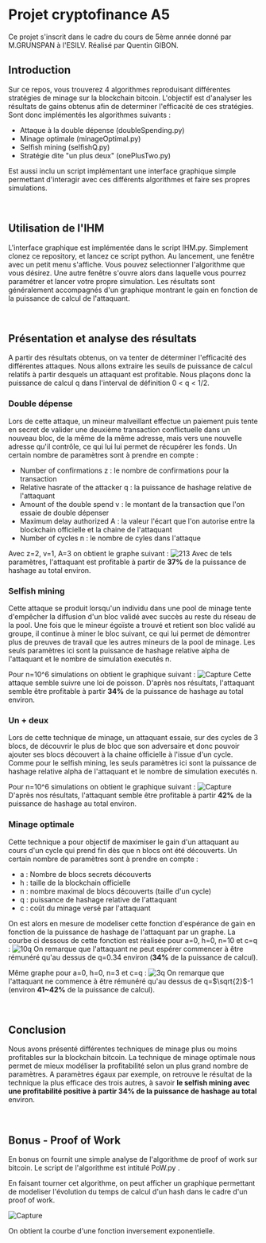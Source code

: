 # Projet cryptofinance A5

Ce projet s'inscrit dans le cadre du cours de 5ème année donné par M.GRUNSPAN à l'ESILV. Réalisé par Quentin GIBON.

## Introduction
Sur ce repos, vous trouverez 4 algorithmes reproduisant différentes stratégies de minage sur la blockchain bitcoin. L'objectif est d'analyser les résultats de gains obtenus afin de determiner l'efficacité de ces stratégies.
Sont donc implémentés les algorithmes suivants :
  - Attaque à la double dépense (doubleSpending.py)
  - Minage optimale (minageOptimal.py)
  - Selfish mining (selfishQ.py)
  - Stratégie dite "un plus deux" (onePlusTwo.py)

Est aussi inclu un script implémentant une interface graphique simple permettant d'interagir avec ces différents algorithmes et faire ses propres simulations.

<br>

## Utilisation de l'IHM

L'interface graphique est implémentée dans le script IHM.py. Simplement clonez ce repository, et lancez ce script python.
Au lancement, une fenêtre avec un petit menu s'affiche. Vous pouvez selectionner l'algorithme que vous désirez. Une autre fenêtre s'ouvre alors dans laquelle vous pourrez paramétrer et lancer votre propre simulation. Les résultats sont généralement accompagnés d'un graphique montrant le gain en fonction de la puissance de calcul de l'attaquant.

<br>

## Présentation et analyse des résultats
A partir des résultats obtenus, on va tenter de déterminer l'efficacité des différentes attaques. Nous allons extraire les seuils de puissance de calcul relatifs à partir desquels un attaquant est profitable. Nous plaçons donc la puissance de calcul q dans l'interval de définition 0 < q < 1/2.


### Double dépense
Lors de cette attaque, un mineur malveillant effectue un paiement puis tente en secret de valider une deuxième transaction conflictuelle dans un nouveau bloc, de la même de la même adresse, mais vers une nouvelle adresse qu'il contrôle, ce qui lui lui permet de récupérer les fonds.
Un certain nombre de paramètres sont à prendre en compte :
- Number of confirmations z : le nombre de confirmations pour la transaction
- Relative hasrate of the attacker q : la puissance de hashage relative de l'attaquant
- Amount of the double spend v : le montant de la transaction que l'on essaie de double dépenser
- Maximum delay authorized A :  la valeur l'écart que l'on autorise entre la blockchain officielle et la chaine de l'attaquant
- Number of cycles n : le nombre de cyles dans l'attaque

Avec z=2, v=1, A=3 on obtient le graphe suivant :
![213](img/doubleSpending/2_1_3.png)
Avec de tels paramètres, l'attaquant est profitable à partir de **37%** de la puissance de hashage au total environ.


### Selfish mining
Cette attaque se produit lorsqu'un individu dans une pool de minage tente d'empêcher la diffusion d'un bloc validé avec succès au reste du réseau de la pool. Une fois que le mineur égoïste a trouvé et retient son bloc validé au groupe, il continue à miner le bloc suivant, ce qui lui permet de démontrer plus de preuves de travail que les autres mineurs de la pool de minage.
Les seuls paramètres ici sont la puissance de hashage relative alpha de l'attaquant et le nombre de simulation executés n.

Pour n=10^6 simulations on obtient le graphique suivant :
![Capture](img/selfish/Capture.png)
Cette attaque semble suivre une loi de poisson. D'après nos résultats, l'attaquant semble être profitable à partir **34%** de la puissance de hashage au total environ.


### Un + deux
Lors de cette technique de minage, un attaquant essaie, sur des cycles de 3 blocs, de découvrir le plus de bloc que son adversaire et donc pouvoir ajouter ses blocs découvert à la chaine officielle à l'issue d'un cycle.
Comme pour le selfish mining, les seuls paramètres ici sont la puissance de hashage relative alpha de l'attaquant et le nombre de simulation executés n.

Pour n=10^6 simulations on obtient le graphique suivant :
![Capture](img/oneTwo/Capture.png)
D'après nos résultats, l'attaquant semble être profitable à partir **42%** de la puissance de hashage au total environ.


### Minage optimale
Cette technique a pour objectif de maximiser le gain d'un attaquant au cours d'un cycle qui prend fin dès que n blocs ont été découverts.
Un certain nombre de paramètres sont à prendre en compte :
- a : Nombre de blocs secrets découverts
- h : taille de la blockchain officielle
- n : nombre maximal de blocs découverts (taille d'un cycle)
- q : puissance de hashage relative de l'attaquant
- c : coût du minage versé par l'attaquant

On est alors en mesure de modeliser cette fonction d'espérance de gain en fonction de la puissance de hashage de l'attaquant par un graphe. La courbe ci dessous de cette fonction est réalisée pour a=0, h=0, n=10 et c=q :
![10q](img/minageOptimal/10_q.png)
On remarque que l'attaquant ne peut espérer commencer à être rémunéré qu'au dessus de q=0.34 environ (**34%** de la puissance de calcul).

Même graphe pour a=0, h=0, n=3 et c=q :
![3q](img/minageOptimal/3_q.png)
On remarque que l'attaquant ne commence à être rémunéré qu'au dessus de q=$\sqrt{2}$-1 (environ **41~42%** de la puissance de calcul).

<br>

## Conclusion
Nous avons présenté différentes techniques de minage plus ou moins profitables sur la blockchain bitcoin. La technique de minage optimale nous permet de mieux modéliser la profitabilité selon un plus grand nombre de paramètres. A paramètres égaux par exemple, on retrouve le résultat de la technique la plus efficace des trois autres, à savoir **le selfish mining avec une profitabilité positive à partir 34% de la puissance de hashage au total** environ.

<br>

## Bonus - Proof of Work
En bonus on fournit une simple analyse de l'algorithme de proof of work sur bitcoin. Le script de l'algorithme est intitulé PoW.py .

En faisant tourner cet algorithme, on peut afficher un graphique permettant de modeliser l'évolution du temps de calcul d'un hash dans le cadre d'un proof of work.

![Capture](img/PoW.png)

On obtient la courbe d'une fonction inversement exponentielle.